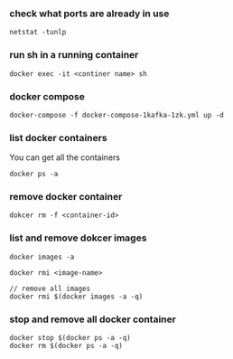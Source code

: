 ### check what ports are already in use
```
netstat -tunlp
```


### run sh in a running container
```
docker exec -it <continer name> sh
```

### docker compose
```
docker-compose -f docker-compose-1kafka-1zk.yml up -d
```

### list docker containers
You can get all the containers
```
docker ps -a
```


### remove docker container
```
dokcer rm -f <container-id>
```


### list and remove dokcer images
```
docker images -a

docker rmi <image-name>

// remove all images
docker rmi $(docker images -a -q)
```

### stop and remove all docker container
```
docker stop $(docker ps -a -q)
docker rm $(docker ps -a -q)
```
